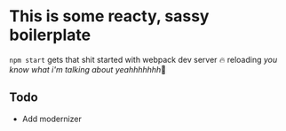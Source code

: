 # This is some reacty, sassy boilerplate
`npm start` gets that shit started with webpack dev server :fire: reloading _you know what i'm talking about yeahhhhhhh_:confetti_ball:

## Todo
- Add modernizer